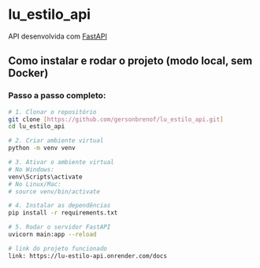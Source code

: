 # lu_estilo_api

API desenvolvida com [FastAPI](https://fastapi.tiangolo.com/)

## Como instalar e rodar o projeto (modo local, sem Docker)

### Passo a passo completo:

```bash
# 1. Clonar o repositório
git clone [https://github.com/gersonbrenof/lu_estilo_api.git]
cd lu_estilo_api

# 2. Criar ambiente virtual
python -m venv venv

# 3. Ativar o ambiente virtual
# No Windows:
venv\Scripts\activate
# No Linux/Mac:
# source venv/bin/activate

# 4. Instalar as dependências
pip install -r requirements.txt

# 5. Rodar o servidor FastAPI
uvicorn main:app --reload

# link do projeto funcionado
link: https://lu-estilo-api.onrender.com/docs
